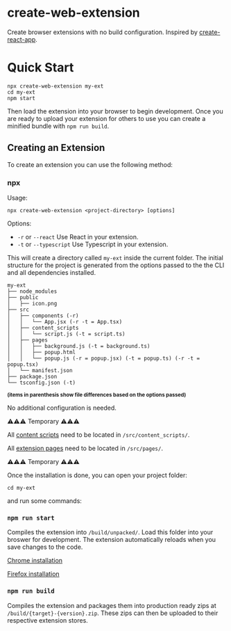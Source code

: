 # create-web-extension

Create browser extensions with no build configuration. Inspired by [create-react-app](https://github.com/facebook/create-react-app).

# Quick Start

```
npx create-web-extension my-ext
cd my-ext
npm start
```

Then load the extension into your browser to begin development. Once you are ready to upload your extension for others to use you can create a minified bundle with `npm run build`.

## Creating an Extension

To create an extension you can use the following method:

### npx

Usage:

```
npx create-web-extension <project-directory> [options]
```

Options:

- `-r` or `--react` Use React in your extension.
- `-t` or `--typescript` Use Typescript in your extension.

This will create a directory called `my-ext` inside the current folder. The initial structure for the project is generated from the options passed to the the CLI and all dependencies installed.

```
my-ext
├── node_modules
├── public
│   ├── icon.png
├── src
│   ├── components (-r)
│   │   └── App.jsx (-r -t = App.tsx)
│   ├── content_scripts
│   │   └── script.js (-t = script.ts)
│   ├── pages
│   │   ├── background.js (-t = background.ts)
│   │   ├── popup.html
│   │   └── popup.js (-r = popup.jsx) (-t = popup.ts) (-r -t = popup.tsx)
│   └── manifest.json
├── package.json
└── tsconfig.json (-t)
```

<sub>**(items in parenthesis show file differences based on the options passed)**</sub>

No additional configuration is needed.

⚠️⚠️⚠️ Temporary ⚠️⚠️⚠️

All [content scripts](https://developer.mozilla.org/en-US/docs/Mozilla/Add-ons/WebExtensions/Content_scripts) need to be located in `/src/content_scripts/`.

All [extension pages](https://developer.mozilla.org/en-US/docs/Mozilla/Add-ons/WebExtensions/user_interface/Extension_pages) need to be located in `/src/pages/`.

⚠️⚠️⚠️ Temporary ⚠️⚠️⚠️

Once the installation is done, you can open your project folder:

```
cd my-ext
```

and run some commands:

### `npm run start`

Compiles the extension into `/build/unpacked/`. Load this folder into your broswer for development. The extension automatically reloads when you save changes to the code.

[Chrome installation](https://developer.chrome.com/extensions/getstarted)

[Firefox installation](https://developer.mozilla.org/en-US/docs/Mozilla/Add-ons/WebExtensions/Temporary_Installation_in_Firefox)

### `npm run build`

Compiles the extension and packages them into production ready zips at `/build/{target}-{version}.zip`. These zips can then be uploaded to their respective extension stores.

